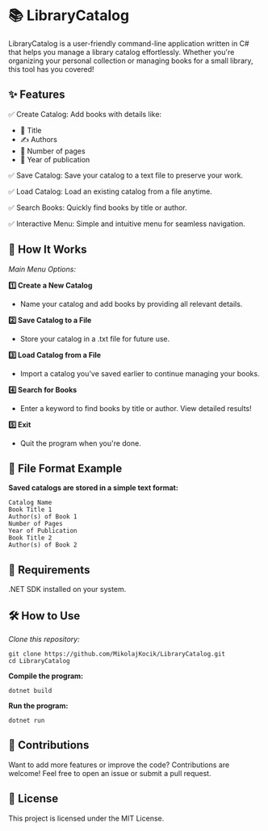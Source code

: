 # 📚 LibraryCatalog

LibraryCatalog is a user-friendly command-line application written in C# that helps you manage a library catalog effortlessly. Whether you're organizing your personal collection or managing books for a small library, this tool has you covered!

## ✨ Features

  ✅ Create Catalog: Add books with details like:

  - 📖 Title
  - ✍️ Authors
  - 📄 Number of pages
  - 📅 Year of publication
    
  ✅ Save Catalog: Save your catalog to a text file to preserve your work.

  ✅ Load Catalog: Load an existing catalog from a file anytime.
  
  ✅ Search Books: Quickly find books by title or author.

  ✅ Interactive Menu: Simple and intuitive menu for seamless navigation.

## 🚀 How It Works

*Main Menu Options:*

**1️⃣ Create a New Catalog**

- Name your catalog and add books by providing all relevant details.

**2️⃣ Save Catalog to a File**

- Store your catalog in a .txt file for future use.

**3️⃣ Load Catalog from a File**

- Import a catalog you've saved earlier to continue managing your books.

**4️⃣ Search for Books**

- Enter a keyword to find books by title or author. View detailed results!

**5️⃣ Exit**

- Quit the program when you're done.

## 📂 File Format Example

**Saved catalogs are stored in a simple text format:**

    Catalog Name
    Book Title 1
    Author(s) of Book 1
    Number of Pages
    Year of Publication
    Book Title 2
    Author(s) of Book 2

## 🔧 Requirements

.NET SDK installed on your system.

## 🛠️ How to Use

*Clone this repository:*

    git clone https://github.com/MikolajKocik/LibraryCatalog.git
    cd LibraryCatalog

**Compile the program:**

    dotnet build

**Run the program:**

    dotnet run
    
## 🤝 Contributions

Want to add more features or improve the code? Contributions are welcome!
Feel free to open an issue or submit a pull request.

## 📜 License

This project is licensed under the MIT License.

